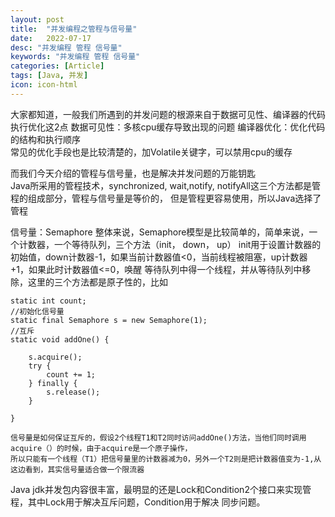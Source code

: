 ```yaml
---
layout: post
title:  "并发编程之管程与信号量"
date:   2022-07-17
desc: "并发编程 管程 信号量"
keywords: "并发编程 管程 信号量"
categories: [Article]
tags: [Java, 并发]
icon: icon-html
---
```


大家都知道，一般我们所遇到的并发问题的根源来自于数据可见性、编译器的代码执行优化这2点
数据可见性：多核cpu缓存导致出现的问题
编译器优化：优化代码的结构和执行顺序<br/>
常见的优化手段也是比较清楚的，加Volatile关键字，可以禁用cpu的缓存

而我们今天介绍的管程与信号量，也是解决并发问题的万能钥匙<br/>
Java所采用的管程技术，synchronized, wait,notify, notifyAll这三个方法都是管程的组成部分，管程与信号量是等价的，
但是管程更容易使用，所以Java选择了管程

信号量：Semaphore
整体来说，Semaphore模型是比较简单的，简单来说，一个计数器，一个等待队列，三个方法（init， down， up）
init用于设置计数器的初始值，down计数器-1，如果当前计数器值<0，当前线程被阻塞，up计数器+1，如果此时计数器值<=0，唤醒
等待队列中得一个线程，并从等待队列中移除，这里的三个方法都是原子性的，比如

    static int count;
    //初始化信号量
    static final Semaphore s = new Semaphore(1);
    //互斥
    static void addOne() {
    
        s.acquire();
        try {
            count += 1; 
        } finally {
            s.release();
        }
    
    }
    
    信号量是如何保证互斥的，假设2个线程T1和T2同时访问addOne()方法，当他们同时调用acquire（）的时候，由于acquire是一个原子操作，
    所以只能有一个线程（T1）把信号量里的计数器减为0，另外一个T2则是把计数器值变为-1,从这边看到，其实信号量适合做一个限流器



Java jdk并发包内容很丰富，最明显的还是Lock和Condition2个接口来实现管程，其中Lock用于解决互斥问题，Condition用于解决
同步问题。



    
    
    